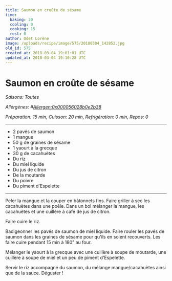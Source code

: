 ```yaml
---
title: Saumon en croûte de sésame
time:
  baking: 20
  cooling: 0
  cooking: 15
  rest: 0
author: Odet Lorène
image: /uploads/recipe/image/575/20180304_142852.jpg
old_id: 575
created_at: 2018-03-04 19:01:01 UTC
updated_at: 2018-03-04 19:10:28 UTC
---
```


# Saumon en croûte de sésame

_Saisons: Toutes_

_Allèrgènes: #<Allergen:0x000056028b0e2b38>_

_Préparation: 15 min, Cuisson: 20 min, Refrigération: 0 min, Repos: 0_

---

- 2 pavés de saumon
- 1 mangue
- 50 g de graines de sésame
- 1 yaourt à la grecque
- 30 g de cacahuètes
- Du riz
- Du miel liquide
- Du jus de citron
- De la moutarde
- Du poivre
- Du piment d'Espelette

---

Peler la mangue et la couper en bâtonnets fins. Faire griller à sec les cacahuètes dans une poêle. Dans un bol mélanger la mangue, les cacahuètes et une cuillère à café de jus de citron.

Faire cuire le riz.

Badigeonner les pavés de saumon de miel liquide. Faire rouler les pavés de saumon dans les graines de sésame pour qu'ils en soient recouverts. Les faire cuire pendant 15 min à 180° au four.

Mélanger le yaourt à la grecque avec une cuillère à soupe de moutarde, une cuillère à soupe de miel et un peu de piment d'Espelette.

Servir le riz accompagné du saumon, du mélange mangue/cacahuètes ainsi que de la sauce. Déguster !
